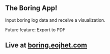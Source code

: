## The Boring App!
Input boring log data and receive a visualization.

Future feature:
Export to PDF

## Live at [boring.eojhet.com](https://boring.eojhet.com)
